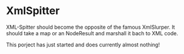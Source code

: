 XmlSpitter
==========
XML-Spitter should become the opposite of the famous XmlSlurper. It should take a map or an NodeResult and marshall it bach to XML code.

This porject has just started and does currently almost nothing!
